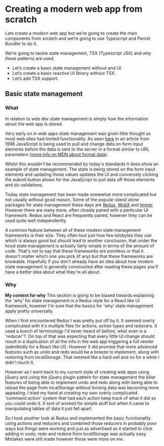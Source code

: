 # Creating a modern web app from scratch

Lets create a modern web app but we’re going to create the main components from scratch and we’re going to use Typescript and Parcel Bundler to do it.

We’re going to tackle state management, TSX (Typescript JSX) and why these patterns are used.

- Let’s create a basic state management without and UI.
- Let’s create a basic reactive UI library without TSX.
- Let’s add TSX support.

## Basic state management

### What

In relation to web dev state management is simply how the information about the web app is stored.

Very early on in web apps state management was given little thought as most web sites had limited functionality. As seen [here](https://www.javaworld.com/article/2077176/using-javascript-and-forms.html) in an article from 1996 JavaScript is being used to pull and change data on form input elements before the data is sent to the server in a format similar to URL parameters ([more info on MDN about format data](https://developer.mozilla.org/en-US/docs/Learn/HTML/Forms/Sending_and_retrieving_form_data)).

Whilst this wouldn't be recommended by today's standards it does show an example of state management. The state is being stored on the form input elements and updating those values updates the UI and conversely clicking the submit button allows for the JavaScript to pull data off those elements and do validations.

Today state management has been made somewhat more complicated but not usually without good reason. Some of the popular *stand alone* packages for state management these days are [Redux](https://www.npmjs.com/package/redux), [MobX](https://www.npmjs.com/package/mobx) and [Immer](https://www.npmjs.com/package/immer). However there are many more, often closely paired with a particular UI framework. Redux and React are frequently paired, however they can be used quite well independently.

A common feature between all of these modern state management frameworks is their size. They often tout just how few kilobytes they use which is always good but should lead to another conclusion, that under the hood state management is actually fairly simple in terms of the amount of code. That's not to say that these frameworks are pointless or that it doesn't matter which one you pick (if any) but that these frameworks are knowable. Hopefully if you don't already have an idea about how modern state management is generally constructed after reading these pages you'll have a better idea about what they're all about.

### Why

**My context for why**
This section is going to be biased towards explaining the 'why' for state management in a Redux style for a React like UI framework, however I'm sure that the basics for 'why' state management apply pretty universally.

When I first encountered Redux I was pretty put off by it. It seemed overly complicated with it's multiple files for actions, action types and reducers. It used a bunch of terminology I'd never heard of before, what even is a 'reducer'?. On top of that was expecting that every little UI change should result in a duplication of all the info in the web app triggering a full render (admittedly for a React like UI). However it did promise that more advanced features such as undo and redo would be a breeze to implement, along with restoring from localStorage. That seemed like a hard sell and so for a while I didn't touch it.

However as I went back to my current style of creating web apps using jQuery and using the jQuery plugin pattern for state management the killer features of being able to implement undo and redo along with being able to reload the page from localStorage without loosing data was becoming more appealing. I tried my hand at creating my own overly complicated 'command action' system that had each action keep track of what it did so you could undo it. It sort of worked for simple stuff but when it came to manipulating tables of data it just fell apart.

So I took another look at Redux and implemented the basic functionality using actions and reducers and combined those reducers in probably poor ways but things were working and just as advertised as it started to click adding in undo, redo and restore from localStorage was actually easy. Mistakes were still made however those were more on me.